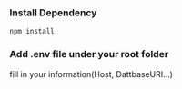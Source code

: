 ### Install Dependency
```
npm install
```

### Add .env file under your root folder
fill in your information(Host, DattbaseURI...)